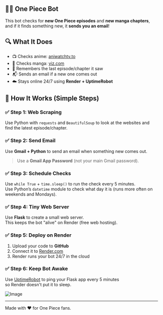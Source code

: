 ## 🏴‍☠️ One Piece Bot

This bot checks for **new One Piece episodes** and **new manga chapters**, and if it finds something new, it **sends you an email**!

## 🔍 What It Does

- 📺 Checks anime: [aniwatchtv.to](https://aniwatchtv.to/one-piece-100?ref=search)
- 📖 Checks manga: [viz.com](https://www.viz.com/shonenjump/chapters/one-piece)
- 💾 Remembers the last episode/chapter it saw
- 📬 Sends an email if a new one comes out
- ☁️ Stays online 24/7 using **Render + UptimeRobot**

## 🧠 How It Works (Simple Steps)

### ✅ Step 1: Web Scraping
Use Python with `requests` and `BeautifulSoup` to look at the websites and find the latest episode/chapter.

### ✅ Step 2: Send Email
Use **Gmail + Python** to send an email when something new comes out.  
> Use a **Gmail App Password** (not your main Gmail password).

### ✅ Step 3: Schedule Checks
Use `while True` + `time.sleep()` to run the check every 5 minutes.  
Use Python’s `datetime` module to check what day it is (runs more often on weekends and Mondays).

### ✅ Step 4: Tiny Web Server
Use **Flask** to create a small web server.  
This keeps the bot "alive" on Render (free web hosting).

### ✅ Step 5: Deploy on Render
1. Upload your code to **GitHub**
2. Connect it to [Render.com](https://render.com/)
3. Render runs your bot 24/7 in the cloud

### ✅ Step 6: Keep Bot Awake
Use [UptimeRobot](https://uptimerobot.com/) to ping your Flask app every 5 minutes  
so Render doesn't put it to sleep.

![Image](https://github.com/user-attachments/assets/737197f0-e85c-4b40-9b20-0179c46cc944)

---

Made with ❤️ for One Piece fans.